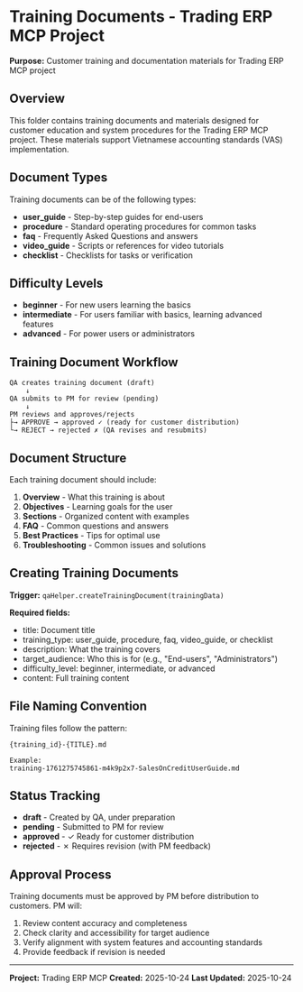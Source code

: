 # Training Documents - Trading ERP MCP Project

**Purpose:** Customer training and documentation materials for Trading ERP MCP project

## Overview

This folder contains training documents and materials designed for customer education and system procedures for the Trading ERP MCP project. These materials support Vietnamese accounting standards (VAS) implementation.

## Document Types

Training documents can be of the following types:

- **user_guide** - Step-by-step guides for end-users
- **procedure** - Standard operating procedures for common tasks
- **faq** - Frequently Asked Questions and answers
- **video_guide** - Scripts or references for video tutorials
- **checklist** - Checklists for tasks or verification

## Difficulty Levels

- **beginner** - For new users learning the basics
- **intermediate** - For users familiar with basics, learning advanced features
- **advanced** - For power users or administrators

## Training Document Workflow

```
QA creates training document (draft)
    ↓
QA submits to PM for review (pending)
    ↓
PM reviews and approves/rejects
├→ APPROVE → approved ✓ (ready for customer distribution)
└→ REJECT → rejected ✗ (QA revises and resubmits)
```

## Document Structure

Each training document should include:

1. **Overview** - What this training is about
2. **Objectives** - Learning goals for the user
3. **Sections** - Organized content with examples
4. **FAQ** - Common questions and answers
5. **Best Practices** - Tips for optimal use
6. **Troubleshooting** - Common issues and solutions

## Creating Training Documents

**Trigger:** `qaHelper.createTrainingDocument(trainingData)`

**Required fields:**
- title: Document title
- training_type: user_guide, procedure, faq, video_guide, or checklist
- description: What the training covers
- target_audience: Who this is for (e.g., "End-users", "Administrators")
- difficulty_level: beginner, intermediate, or advanced
- content: Full training content

## File Naming Convention

Training files follow the pattern:
```
{training_id}-{TITLE}.md

Example:
training-1761275745861-m4k9p2x7-SalesOnCreditUserGuide.md
```

## Status Tracking

- **draft** - Created by QA, under preparation
- **pending** - Submitted to PM for review
- **approved** - ✓ Ready for customer distribution
- **rejected** - ✗ Requires revision (with PM feedback)

## Approval Process

Training documents must be approved by PM before distribution to customers. PM will:
1. Review content accuracy and completeness
2. Check clarity and accessibility for target audience
3. Verify alignment with system features and accounting standards
4. Provide feedback if revision is needed

---

**Project:** Trading ERP MCP
**Created:** 2025-10-24
**Last Updated:** 2025-10-24
